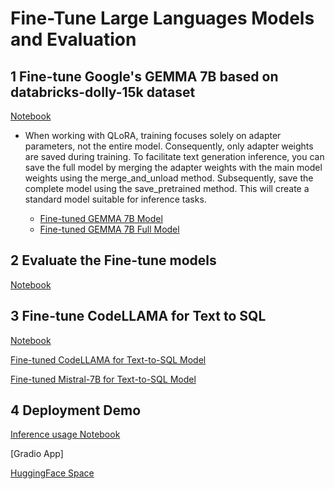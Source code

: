 # Fine-Tune Large Languages Models and Evaluation
##  1 Fine-tune Google's GEMMA 7B based on databricks-dolly-15k dataset 
[Notebook](https://github.com/Pyligent/finetune-LLM/blob/main/Gemma7B_Fine_Tuning.ipynb)


- When working with QLoRA, training focuses solely on adapter parameters, not the entire model. Consequently, only adapter weights are saved during training. To facilitate text generation inference, you can save the full model by merging the adapter weights with the main model weights using the merge_and_unload method. Subsequently, save the complete model using the save_pretrained method. This will create a standard model suitable for inference tasks.  

    - [Fine-tuned GEMMA 7B Model](https://huggingface.co/jinhybr/gemma-7b-Dolly15k-chatml)  
    - [Fine-tuned GEMMA 7B Full Model](https://huggingface.co/jinhybr/gemma-7b-Dolly15k-full-chatml)

## 2 Evaluate the Fine-tune models

[Notebook](https://github.com/Pyligent/finetune-LLM/blob/main/Evaluation.ipynb)

## 3 Fine-tune CodeLLAMA for Text to SQL 

[Notebook](https://github.com/Pyligent/finetune-LLM/blob/main/Fine-Tuning%20codellama.ipynb)

[Fine-tuned CodeLLAMA for Text-to-SQL Model](https://huggingface.co/jinhybr/code-llama-7b-text-to-sql)

[Fine-tuned Mistral-7B for Text-to-SQL Model](https://huggingface.co/jinhybr/Mistral-7B-v0.1-text-to-sql)
##  4 Deployment Demo

[Inference usage Notebook](https://github.com/Pyligent/finetune-LLM/blob/main/deploy.ipynb)

[Gradio App]

[HuggingFace Space](https://huggingface.co/spaces/jinhybr/finetune-code-llama-7b-Text-to-SQL-Demo)
 
